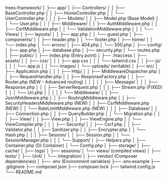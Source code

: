 trees-framework/
│
├── app/
│   ├── Controllers/
│   │   ├── BaseController.php
│   │   ├── HomeController.php
│   │   └── UserController.php
│   │
│   ├── Models/
│   │   ├── Model.php (Base Model)
│   │   └── User.php
│   │
│   ├── Middleware/
│   │   ├── AuthMiddleware.php
│   │   ├── CsrfMiddleware.php
│   │   └── ValidationMiddleware.php
│   │
│   └── Views/
│       ├── layouts/
│       │   ├── app.php
│       │   └── guest.php
│       ├── components/
│       │   ├── header.php
│       │   └── footer.php
│       ├── home/
│       │   └── index.php
│       └── errors/
│           ├── 404.php
│           └── 500.php
│
├── config/
│   ├── app.php
│   ├── database.php
│   ├── security.php
│   └── routes.php
│
├── public/
│   ├── index.php (Entry point)
│   ├── .htaccess
│   ├── assets/
│   │   ├── css/
│   │   │   ├── app.css
│   │   │   └── tailwind.css
│   │   ├── js/
│   │   │   └── app.js
│   │   └── images/
│   └── uploads/ (writable)
│
├── src/
│   ├── Application.php
│   │
│   ├── Http/
│   │   ├── MiddlewareDispatcher.php
│   │   ├── RequestHandler.php
│   │   ├── ResponseFactory.php
│   │   ├── Router.php (NEW - Advanced routing)
│   │   │
│   │   ├── Message/
│   │   │   ├── Response.php
│   │   │   ├── ServerRequest.php
│   │   │   ├── Stream.php (FIXED)
│   │   │   └── Uri.php
│   │   │
│   │   └── Middleware/
│   │       ├── JsonMiddleware.php
│   │       ├── RoutingMiddleware.php
│   │       ├── SecurityHeadersMiddleware.php (NEW)
│   │       ├── CsrfMiddleware.php (NEW)
│   │       └── RateLimitMiddleware.php (NEW)
│   │
│   ├── Database/
│   │   ├── Connection.php
│   │   ├── QueryBuilder.php
│   │   └── Migration.php
│   │
│   ├── View/
│   │   ├── View.php
│   │   ├── ViewEngine.php
│   │   └── ViewCompiler.php
│   │
│   ├── Security/
│   │   ├── Csrf.php
│   │   ├── Validator.php
│   │   ├── Sanitizer.php
│   │   ├── Encrypter.php
│   │   └── Hash.php
│   │
│   ├── Session/
│   │   ├── Session.php
│   │   └── SessionManager.php
│   │
│   └── Support/
│       ├── Helpers.php
│       ├── Container.php (DI Container)
│       └── Config.php
│
├── storage/
│   ├── cache/
│   ├── logs/
│   ├── sessions/
│   └── views/ (compiled views)
│
├── tests/
│   ├── Unit/
│   └── Integration/
│
├── vendor/ (Composer dependencies)
│
├── .env (Environment variables)
├── .env.example
├── .gitignore
├── composer.json
├── composer.lock
├── tailwind.config.js
└── README.md